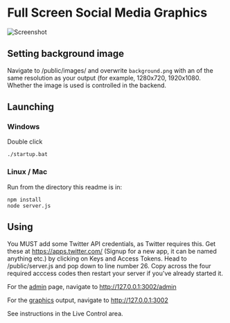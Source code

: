 # Full Screen Social Media Graphics

![Screenshot](https://image.ibb.co/kgdAoy/Screen_Shot_2018_05_17_at_09_55_51.png "Screenshot")

## Setting background image

Navigate to /public/images/ and overwrite ```background.png``` with an of the same resolution as your output (for example, 1280x720, 1920x1080. Whether the image is used is controlled in the backend. 

## Launching 

### Windows
Double click
```
./startup.bat
```

### Linux / Mac
Run from the directory this readme is in:
```
npm install
node server.js
```

## Using

You MUST add some Twitter API credentials, as Twitter requires this. Get these at https://apps.twitter.com/ (Signup for a new app, it can be named anything etc.) by clicking on Keys and Access Tokens. Head to /public/server.js and pop down to line number 26. Copy across the four required acccess codes then restart your server if you've already started it. 

For the [admin](http://127.0.0.1:3002/admin) page, navigate to http://127.0.0.1:3002/admin

For the [graphics](http://127.0.0.1:3002) output, navigate to http://127.0.0.1:3002

See instructions in the Live Control area. 
